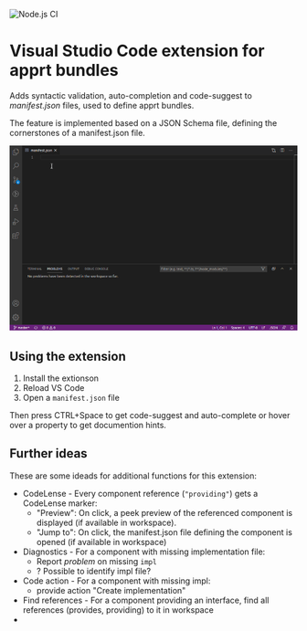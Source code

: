 
![Node.js CI](https://github.com/ctjdr/vscode-apprt-bundles/workflows/Node.js%20CI/badge.svg?branch=master)
# Visual Studio Code extension for apprt bundles

Adds syntactic validation, auto-completion and code-suggest to _manifest.json_ files, used to define apprt bundles.

The feature is implemented based on a JSON Schema file, defining the cornerstones of a manifest.json file.

![Feature Demo](images/demo.gif)

## Using the extension

1. Install the extionson
2. Reload VS Code
3. Open a `manifest.json` file

Then press CTRL+Space to get code-suggest and auto-complete or hover over a property to get documention hints.

## Further ideas

These are some ideads for additional functions for this extension:

* CodeLense - Every component reference (`"providing"`) gets a CodeLense marker:
    * "Preview": On click, a peek preview of the referenced component is displayed (if available in workspace).
    * "Jump to": On click, the manifest.json file defining the component is opened (if available in workspace)
* Diagnostics - For a component with missing implementation file:
    * Report _problem_ on missing `impl` 
    * ? Possible to identify impl file?
* Code action - For a component with missing impl:
    * provide action "Create implementation"
* Find references - For a component providing an interface, find all references (provides, providing) to it in workspace
* 